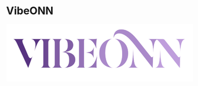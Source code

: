 # VibeONN
<img src = "https://github.com/sparshkr24/VibeONN/blob/master/client/public/VibeONN.png">
